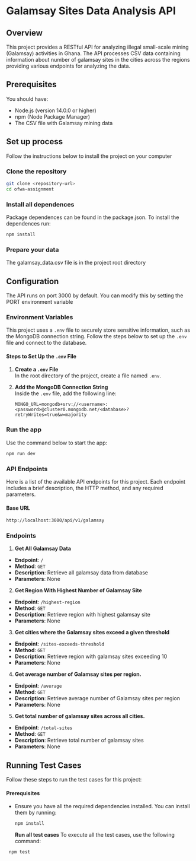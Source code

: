 # Galamsay Sites Data Analysis API

## Overview

This project provides a RESTful API for analyzing illegal small-scale mining (Galamsay) activities in Ghana. The API processes CSV data containing information about number of galamsay sites in the cities across the regions providing various endpoints for analyzing the data.

## Prerequisites

You should have:

- Node.js (version 14.0.0 or higher)
- npm (Node Package Manager)
- The CSV file with Galamsay mining data

## Set up process

Follow the instructions below to install the project on your computer

### Clone the repository

```sh
git clone <repository-url>
cd ofwa-assignment
```

### Install all dependences

Package dependences can be found in the package.json. To install the dependences run:

```sh
npm install
```

### Prepare your data

The galamsay_data.csv file is in the project root directory

## Configuration

The API runs on port 3000 by default. You can modify this by setting the PORT environment variable

### **Environment Variables**

This project uses a `.env` file to securely store sensitive information, such as the MongoDB connection string. Follow the steps below to set up the `.env` file and connect to the database.

#### **Steps to Set Up the `.env` File**

1. **Create a `.env` File**  
   In the root directory of the project, create a file named `.env`.

2. **Add the MongoDB Connection String**  
   Inside the `.env` file, add the following line:
   ```env
   MONGO_URL=mongodb+srv://<username>:<password>@cluster0.mongodb.net/<database>?retryWrites=true&w=majority
   ```

### **Run the app**

Use the command below to start the app:

```sh
npm run dev
```

### **API Endpoints**

Here is a list of the available API endpoints for this project. Each endpoint includes a brief description, the HTTP method, and any required parameters.

#### **Base URL**

```sh
http://localhost:3000/api/v1/galamsay
```

### **Endpoints**

1. **Get All Galamsay Data**

- **Endpoint**: `/`
- **Method**: `GET`
- **Description**: Retrieve all galamsay data from database
- **Parameters**: None

2.  **Get Region With Highest Number of Galamsay Site**

- **Endpoint**: `/highest-region`
- **Method**: `GET`
- **Description**: Retrieve region with highest galamsay site
- **Parameters**: None

3.  **Get cities where the Galamsay sites exceed a given threshold**

- **Endpoint**: `/sites-exceeds-threshold`
- **Method**: `GET`
- **Description**: Retrieve region with galamsay sites exceeding 10
- **Parameters**: None

4.  **Get average number of Galamsay sites per region.**

- **Endpoint**: `/average`
- **Method**: `GET`
- **Description**: Retrieve average number of Galamsay sites per region
- **Parameters**: None

5.  **Get total number of galamsay sites across all cities.**

- **Endpoint**: `/total-sites`
- **Method**: `GET`
- **Description**: Retrieve total number of galamsay sites
- **Parameters**: None

## **Running Test Cases**

Follow these steps to run the test cases for this project:

#### **Prerequisites**

- Ensure you have all the required dependencies installed. You can install them by running:

  ```bash
  npm install
  ```

  **Run all test cases**
  To execute all the test cases, use the following command:

```bash
 npm test
```
